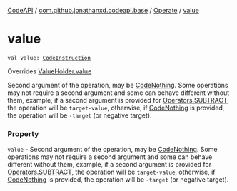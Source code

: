 [CodeAPI](../../index.md) / [com.github.jonathanxd.codeapi.base](../index.md) / [Operate](index.md) / [value](.)

# value

`val value: `[`CodeInstruction`](../../com.github.jonathanxd.codeapi/-code-instruction.md)

Overrides [ValueHolder.value](../-value-holder/value.md)

Second argument of the operation, may be [CodeNothing](../../com.github.jonathanxd.codeapi.common/-code-nothing.md).
Some operations may not require a second argument and some can behave different without them,
example, if a second argument is provided for [Operators.SUBTRACT](../../com.github.jonathanxd.codeapi.operator/-operators/-s-u-b-t-r-a-c-t.md), the operation
will be `target-value`, otherwise, if [CodeNothing](../../com.github.jonathanxd.codeapi.common/-code-nothing.md) is provided, the operation will be `-target` (or negative target).

### Property

`value` - Second argument of the operation, may be [CodeNothing](../../com.github.jonathanxd.codeapi.common/-code-nothing.md).
Some operations may not require a second argument and some can behave different without them,
example, if a second argument is provided for [Operators.SUBTRACT](../../com.github.jonathanxd.codeapi.operator/-operators/-s-u-b-t-r-a-c-t.md), the operation
will be `target-value`, otherwise, if [CodeNothing](../../com.github.jonathanxd.codeapi.common/-code-nothing.md) is provided, the operation will be `-target` (or negative target).
